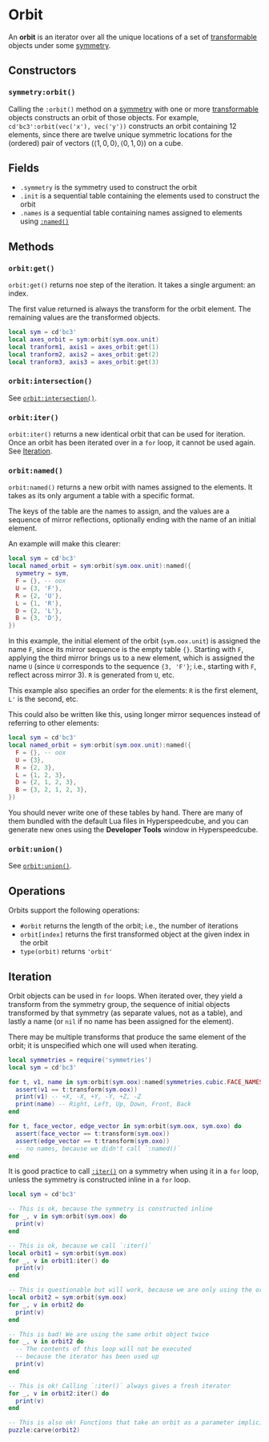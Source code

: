 # Orbit

An **orbit** is an iterator over all the unique locations of a set of [transformable] objects under some [symmetry].

[transformable]: transform.md#methods
[symmetry]: symmetry.md

## Constructors

### `symmetry:orbit()`

Calling the `:orbit()` method on a [symmetry] with one or more [transformable] objects constructs an orbit of those objects. For example, `cd'bc3':orbit(vec('x'), vec('y'))` constructs an orbit containing 12 elements, since there are twelve unique symmetric locations for the (ordered) pair of vectors $(\langle 1,0,0 \rangle, \langle 0,1,0 \rangle)$ on a cube.

## Fields

- `.symmetry` is the symmetry used to construct the orbit
- `.init` is a sequential table containing the elements used to construct the orbit
- `.names` is a sequential table containing names assigned to elements using [`:named()`](#orbitnamed)

## Methods

### `orbit:get()`

`orbit:get()` returns noe step of the iteration. It takes a single argument: an index.

The first value returned is always the transform for the orbit element. The remaining values are the transformed objects.

```lua title="Example using orbit:get()"
local sym = cd'bc3'
local axes_orbit = sym:orbit(sym.oox.unit)
local tranform1, axis1 = axes_orbit:get(1)
local tranform2, axis2 = axes_orbit:get(2)
local tranform3, axis3 = axes_orbit:get(3)
```

### `orbit:intersection()`

See [`orbit:intersection()`](region.md#orbitintersection).

### `orbit:iter()`

`orbit:iter()` returns a new identical orbit that can be used for iteration. Once an orbit has been iterated over in a `for` loop, it cannot be used again. See [Iteration](#iteration).

### `orbit:named()`

`orbit:named()` returns a new orbit with names assigned to the elements. It takes as its only argument a table with a specific format.

The keys of the table are the names to assign, and the values are a sequence of mirror reflections, optionally ending with the name of an initial element.

An example will make this clearer:

```lua title="Example using orbit:named()"
local sym = cd'bc3'
local named_orbit = sym:orbit(sym.oox.unit):named({
  symmetry = sym,
  F = {}, -- oox
  U = {3, 'F'},
  R = {2, 'U'},
  L = {1, 'R'},
  D = {2, 'L'},
  B = {3, 'D'},
})
```

In this example, the initial element of the orbit (`sym.oox.unit`) is assigned the name `F`, since its mirror sequence is the empty table `{}`. Starting with `F`, applying the third mirror brings us to a new element, which is assigned the name `U` (since `U` corresponds to the sequence `{3, 'F'}`; i.e., starting with `F`, reflect across mirror 3). `R` is generated from `U`, etc.

This example also specifies an order for the elements: `R` is the first element, `L'` is the second, etc.

This could also be written like this, using longer mirror sequences instead of referring to other elements:

```lua title="Example using orbit:named() with no named references"
local sym = cd'bc3'
local named_orbit = sym:orbit(sym.oox.unit):named({
  F = {}, -- oox
  U = {3},
  R = {2, 3},
  L = {1, 2, 3},
  D = {2, 1, 2, 3},
  B = {3, 2, 1, 2, 3},
})
```

You should never write one of these tables by hand. There are many of them bundled with the default Lua files in Hyperspeedcube, and you can generate new ones using the **Developer Tools** window in Hyperspeedcube.

### `orbit:union()`

See [`orbit:union()`](region.md#orbitunion).

## Operations

Orbits support the following operations:

- `#orbit` returns the length of the orbit; i.e., the number of iterations
- `orbit[index]` returns the first transformed object at the given index in the orbit
- `type(orbit)` returns `'orbit'`

## Iteration

Orbit objects can be used in `for` loops. When iterated over, they yield a transform from the symmetry group, the sequence of initial objects transformed by that symmetry (as separate values, not as a table), and lastly a name (or `nil` if no name has been assigned for the element).

There may be multiple transforms that produce the same element of the orbit; it is unspecified which one will used when iterating.

```lua title="Examples iterating over orbits"
local symmetries = require('symmetries')
local sym = cd'bc3'

for t, v1, name in sym:orbit(sym.oox):named(symmetries.cubic.FACE_NAMES_LONG) do
  assert(v1 == t:transform(sym.oox))
  print(v1) -- +X, -X, +Y, -Y, +Z, -Z
  print(name) -- Right, Left, Up, Down, Front, Back
end

for t, face_vector, edge_vector in sym:orbit(sym.oox, sym.oxo) do
  assert(face_vector == t:transform(sym.oox))
  assert(edge_vector == t:transform(sym.oxo))
  -- no names, because we didn't call `:named()`
end
```

It is good practice to call [`:iter()`](#iteration) on a symmetry when using it in a `for` loop, unless the symmetry is constructed inline in a `for` loop.

```lua title="Examples of when to use orbit:iter()"
local sym = cd'bc3'

-- This is ok, because the symmetry is constructed inline
for _, v in sym:orbit(sym.oox) do
  print(v)
end

-- This is ok, because we call `:iter()`
local orbit1 = sym:orbit(sym.oox)
for _, v in orbit1:iter() do
  print(v)
end

-- This is questionable but will work, because we are only using the orbit once
local orbit2 = sym:orbit(sym.oox)
for _, v in orbit2 do
  print(v)
end

-- This is bad! We are using the same orbit object twice
for _, v in orbit2 do
  -- The contents of this loop will not be executed
  -- because the iterator has been used up
  print(v)
end

-- This is ok! Calling `:iter()` always gives a fresh iterator
for _, v in orbit2:iter() do
  print(v)
end

-- This is also ok! Functions that take an orbit as a parameter implicitly call `:iter()`
puzzle:carve(orbit2)
```
